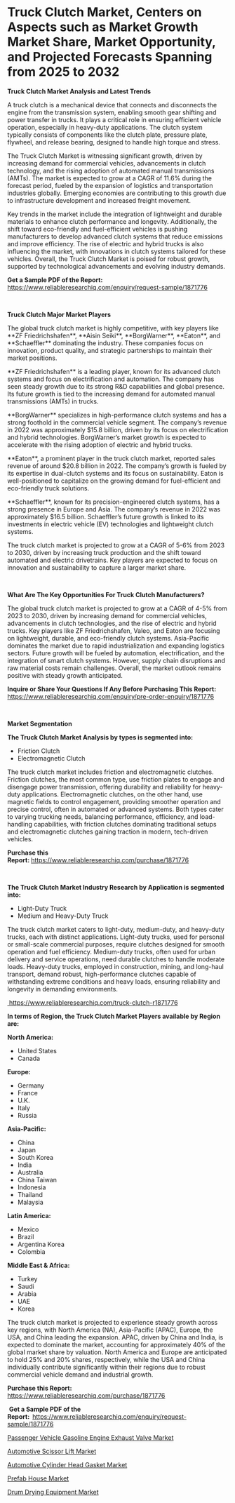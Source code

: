 <p><h1>Truck Clutch Market, Centers on Aspects such as Market Growth Market Share, Market Opportunity, and Projected Forecasts Spanning from 2025 to 2032</h1></p><p><strong>Truck Clutch Market Analysis and Latest Trends</strong></p>
<p><p>A truck clutch is a mechanical device that connects and disconnects the engine from the transmission system, enabling smooth gear shifting and power transfer in trucks. It plays a critical role in ensuring efficient vehicle operation, especially in heavy-duty applications. The clutch system typically consists of components like the clutch plate, pressure plate, flywheel, and release bearing, designed to handle high torque and stress.</p><p>The Truck Clutch Market is witnessing significant growth, driven by increasing demand for commercial vehicles, advancements in clutch technology, and the rising adoption of automated manual transmissions (AMTs). The market is expected to grow at a CAGR of 11.6% during the forecast period, fueled by the expansion of logistics and transportation industries globally. Emerging economies are contributing to this growth due to infrastructure development and increased freight movement.</p><p>Key trends in the market include the integration of lightweight and durable materials to enhance clutch performance and longevity. Additionally, the shift toward eco-friendly and fuel-efficient vehicles is pushing manufacturers to develop advanced clutch systems that reduce emissions and improve efficiency. The rise of electric and hybrid trucks is also influencing the market, with innovations in clutch systems tailored for these vehicles. Overall, the Truck Clutch Market is poised for robust growth, supported by technological advancements and evolving industry demands.</p></p>
<p><strong>Get a Sample PDF of the Report:&nbsp;</strong> <a href="https://www.reliableresearchiq.com/enquiry/request-sample/1871776?utm_campaign=1876&utm_medium=2&utm_source=Github&utm_content=ia&utm_term=21012025&utm_id=truck-clutch">https://www.reliableresearchiq.com/enquiry/request-sample/1871776</a></p>
<p>&nbsp;</p>
<p><strong>Truck Clutch Major Market Players</strong></p>
<p><p>The global truck clutch market is highly competitive, with key players like **ZF Friedrichshafen**, **Aisin Seiki**, **BorgWarner**, **Eaton**, and **Schaeffler** dominating the industry. These companies focus on innovation, product quality, and strategic partnerships to maintain their market positions.</p><p>**ZF Friedrichshafen** is a leading player, known for its advanced clutch systems and focus on electrification and automation. The company has seen steady growth due to its strong R&D capabilities and global presence. Its future growth is tied to the increasing demand for automated manual transmissions (AMTs) in trucks.</p><p>**BorgWarner** specializes in high-performance clutch systems and has a strong foothold in the commercial vehicle segment. The company’s revenue in 2022 was approximately $15.8 billion, driven by its focus on electrification and hybrid technologies. BorgWarner’s market growth is expected to accelerate with the rising adoption of electric and hybrid trucks.</p><p>**Eaton**, a prominent player in the truck clutch market, reported sales revenue of around $20.8 billion in 2022. The company’s growth is fueled by its expertise in dual-clutch systems and its focus on sustainability. Eaton is well-positioned to capitalize on the growing demand for fuel-efficient and eco-friendly truck solutions.</p><p>**Schaeffler**, known for its precision-engineered clutch systems, has a strong presence in Europe and Asia. The company’s revenue in 2022 was approximately $16.5 billion. Schaeffler’s future growth is linked to its investments in electric vehicle (EV) technologies and lightweight clutch systems.</p><p>The truck clutch market is projected to grow at a CAGR of 5-6% from 2023 to 2030, driven by increasing truck production and the shift toward automated and electric drivetrains. Key players are expected to focus on innovation and sustainability to capture a larger market share.</p></p>
<p>&nbsp;</p>
<p><strong>What Are The Key Opportunities For Truck Clutch Manufacturers?</strong></p>
<p><p>The global truck clutch market is projected to grow at a CAGR of 4-5% from 2023 to 2030, driven by increasing demand for commercial vehicles, advancements in clutch technologies, and the rise of electric and hybrid trucks. Key players like ZF Friedrichshafen, Valeo, and Eaton are focusing on lightweight, durable, and eco-friendly clutch systems. Asia-Pacific dominates the market due to rapid industrialization and expanding logistics sectors. Future growth will be fueled by automation, electrification, and the integration of smart clutch systems. However, supply chain disruptions and raw material costs remain challenges. Overall, the market outlook remains positive with steady growth anticipated.</p></p>
<p><strong>Inquire or Share Your Questions If Any Before Purchasing This Report:</strong> <a href="https://www.reliableresearchiq.com/enquiry/pre-order-enquiry/1871776?utm_campaign=1876&utm_medium=2&utm_source=Github&utm_content=ia&utm_term=21012025&utm_id=truck-clutch">https://www.reliableresearchiq.com/enquiry/pre-order-enquiry/1871776</a></p>
<p>&nbsp;</p>
<p><strong>Market Segmentation</strong></p>
<p><strong>The Truck Clutch Market Analysis by types is segmented into:</strong></p>
<p><ul><li>Friction Clutch</li><li>Electromagnetic Clutch</li></ul></p>
<p><p>The truck clutch market includes friction and electromagnetic clutches. Friction clutches, the most common type, use friction plates to engage and disengage power transmission, offering durability and reliability for heavy-duty applications. Electromagnetic clutches, on the other hand, use magnetic fields to control engagement, providing smoother operation and precise control, often in automated or advanced systems. Both types cater to varying trucking needs, balancing performance, efficiency, and load-handling capabilities, with friction clutches dominating traditional setups and electromagnetic clutches gaining traction in modern, tech-driven vehicles.</p></p>
<p><strong>Purchase this Report:&nbsp;</strong><a href="https://www.reliableresearchiq.com/purchase/1871776?utm_campaign=1876&utm_medium=2&utm_source=Github&utm_content=ia&utm_term=21012025&utm_id=truck-clutch">https://www.reliableresearchiq.com/purchase/1871776</a></p>
<p>&nbsp;</p>
<p><strong>The Truck Clutch Market Industry Research by Application is segmented into:</strong></p>
<p><ul><li>Light-Duty Truck</li><li>Medium and Heavy-Duty Truck</li></ul></p>
<p><p>The truck clutch market caters to light-duty, medium-duty, and heavy-duty trucks, each with distinct applications. Light-duty trucks, used for personal or small-scale commercial purposes, require clutches designed for smooth operation and fuel efficiency. Medium-duty trucks, often used for urban delivery and service operations, need durable clutches to handle moderate loads. Heavy-duty trucks, employed in construction, mining, and long-haul transport, demand robust, high-performance clutches capable of withstanding extreme conditions and heavy loads, ensuring reliability and longevity in demanding environments.</p></p>
<p><a href="https://www.reliableresearchiq.com/truck-clutch-r1871776?utm_campaign=1876&utm_medium=2&utm_source=Github&utm_content=ia&utm_term=21012025&utm_id=truck-clutch">&nbsp;https://www.reliableresearchiq.com/truck-clutch-r1871776</a></p>
<p><strong>In terms of Region, the Truck Clutch Market Players available by Region are:</strong></p>
<p>
    <p> <strong> North America: </strong>
        <ul>
            <li>United States</li>
            <li>Canada</li>
        </ul>
        </p> 
    <p> <strong> Europe: </strong>
        <ul>
            <li>Germany</li>
            <li>France</li>
            <li>U.K.</li>
            <li>Italy</li>
            <li>Russia</li>
        </ul>
        </p> 
    <p> <strong> Asia-Pacific: </strong>
        <ul>
            <li>China</li>
            <li>Japan</li>
            <li>South Korea</li>
            <li>India</li>
            <li>Australia</li>
            <li>China Taiwan</li>
            <li>Indonesia</li>
            <li>Thailand</li>
            <li>Malaysia</li>
        </ul>
        </p> 
    <p> <strong> Latin America: </strong>
        <ul>
            <li>Mexico</li>
            <li>Brazil</li>
            <li>Argentina Korea</li>
            <li>Colombia</li>
        </ul>
        </p> 
    <p> <strong> Middle East & Africa: </strong>
        <ul>
            <li>Turkey</li>
            <li>Saudi</li>
            <li>Arabia</li>
            <li>UAE</li>
            <li>Korea</li>
        </ul>
    </p>
    </p>
<p><p>The truck clutch market is projected to experience steady growth across key regions, with North America (NA), Asia-Pacific (APAC), Europe, the USA, and China leading the expansion. APAC, driven by China and India, is expected to dominate the market, accounting for approximately 40% of the global market share by valuation. North America and Europe are anticipated to hold 25% and 20% shares, respectively, while the USA and China individually contribute significantly within their regions due to robust commercial vehicle demand and industrial growth.</p></p>
<p><strong>Purchase this Report: </strong><a href="https://www.reliableresearchiq.com/purchase/1871776?utm_campaign=1876&utm_medium=2&utm_source=Github&utm_content=ia&utm_term=21012025&utm_id=truck-clutch">https://www.reliableresearchiq.com/purchase/1871776</a></p>
<p>&nbsp;<strong>Get a Sample PDF of the Report:&nbsp;&nbsp;</strong><a href="https://www.reliableresearchiq.com/enquiry/request-sample/1871776?utm_campaign=1876&utm_medium=2&utm_source=Github&utm_content=ia&utm_term=21012025&utm_id=truck-clutch">https://www.reliableresearchiq.com/enquiry/request-sample/1871776</a></p>
<p><strong></strong></p>
<p><p><a href="https://www.linkedin.com/pulse/key-driving-factors-passenger-vehicle-gasoline-engine-exhaust-4yz9e?utm_campaign=1876&utm_medium=2&utm_source=Github&utm_content=ia&utm_term=21012025&utm_id=truck-clutch">Passenger Vehicle Gasoline Engine Exhaust Valve Market</a></p><p><a href="https://github.com/mezokathleen834/Market-Research-Report-List-1/blob/main/automotive-scissor-lift-market.md?utm_campaign=1876&utm_medium=2&utm_source=Github&utm_content=ia&utm_term=21012025&utm_id=truck-clutch">Automotive Scissor Lift Market</a></p><p><a href="https://www.linkedin.com/pulse/future-ready-strategic-insights-global-automotive-cylinder-fmgpe?utm_campaign=1876&utm_medium=2&utm_source=Github&utm_content=ia&utm_term=21012025&utm_id=truck-clutch">Automotive Cylinder Head Gasket Market</a></p><p><a href="https://www.linkedin.com/pulse/comprehensive-overview-prefab-house-market-competitive-profiles-w3mie?utm_campaign=1876&utm_medium=2&utm_source=Github&utm_content=ia&utm_term=21012025&utm_id=truck-clutch">Prefab House Market</a></p><p><a href="https://www.linkedin.com/pulse/drum-drying-equipment-market-size-growing-cagr-148-from-sod6c?utm_campaign=1876&utm_medium=2&utm_source=Github&utm_content=ia&utm_term=21012025&utm_id=truck-clutch">Drum Drying Equipment Market</a></p></p>